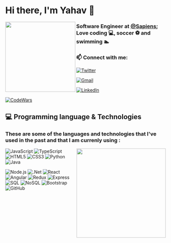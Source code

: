 <h1> Hi there, I'm Yahav 👋</h1>


  <img align='left' src="https://i.ibb.co/10tKkpD/avt-removebg-preview-2.png" height="220px">  
  <h3 >Software Engineer at <a href="https://www.sapiens.com/">@Sapiens</a>; Love coding 💻, soccer ⚽ and swimming 🏊</h3>
    <h3 align="left"> 📫 Connect with me:</h3>

[![Twitter](https://img.shields.io/twitter/url?color=358EF3&label=%20Follow%20%40YahavMizrahi&logo=twitter&logoColor=358EF3&style=plastic&url=https%3A%2F%2Ftwitter.com%2FYahavMizrahi)](https://twitter.com/YahavMizrahi)
  
[![Gmail](https://img.shields.io/twitter/url?color=red&label=yahavmizrahi91%40gmail.com&logo=gmail&logoColor=FF0000&style=plastic&url=https%3A%2F%2Fmail.google.com%2Fmail%2Fu%2F0%2F%23inbox)](mailto:yahavmizrahi91@gmail.com)
  
[![LinkedIn](https://img.shields.io/twitter/url?color=ffffff&label=%20Yahav%20Mizrahi&logo=linkedin&logoColor=ffffff&style=plastic&url=https%3A%2F%2Fwww.linkedin.com%2Fin%2Fyahav-mizrahi%2F)](https://www.linkedin.com/in/yahav-mizrahi/)

[![CodeWars](https://www.codewars.com/users/YM8/badges/micro)](https://www.codewars.com/users/YM8/)

  


## 💻 Programming language & Technologies 



### These are some of the languages and technologies that I've used in the past and that I am currenly using :

<img align='right' src="https://i.ibb.co/0Z5JWnp/computer.png" height="280px">  


![JavaScript](https://img.shields.io/badge/JavaScript-F7DF1E?style=for-the-badge&logo=javascript&logoColor=black) 
![TypeScript](https://img.shields.io/badge/TypeScript-007ACC?style=for-the-badge&logo=typescript&logoColor=white) 
![HTML5](https://img.shields.io/badge/HTML5-E34F26?style=for-the-badge&logo=html5&logoColor=white)
![CSS3](https://img.shields.io/badge/CSS3-1572B6?style=for-the-badge&logo=css3&logoColor=white)
![Python](https://img.shields.io/badge/Python-14354C?style=for-the-badge&logo=python&logoColor=white)
![Java](https://img.shields.io/badge/Java-ED8B00?style=for-the-badge&logo=java&logoColor=white)





![Node.js](	https://img.shields.io/badge/Node.js-43853D?style=for-the-badge&logo=node.js&logoColor=white)
![.Net](https://img.shields.io/badge/.NET-5C2D91?style=for-the-badge&logo=.net&logoColor=white)
![React](https://img.shields.io/badge/React-20232A?style=for-the-badge&logo=react&logoColor=61DAFB) 
![Angular](https://img.shields.io/badge/Angular-DD0031?style=for-the-badge&logo=angular&logoColor=white) 
![Redux](https://img.shields.io/badge/Redux-593D88?style=for-the-badge&logo=redux&logoColor=white)
![Express](https://img.shields.io/badge/Express.js-404D59?style=for-the-badge)
![SQL](https://img.shields.io/badge/SQLite-07405E?style=for-the-badge&logo=sqlite&logoColor=white)
![NoSQL](https://img.shields.io/badge/NoSQL-007ACC?style=for-the-badge&logo=firebase&logoColor=yellow)
![Bootstrap](https://img.shields.io/badge/Bootstrap-563D7C?style=for-the-badge&logo=bootstrap&logoColor=white)
![GitHub](https://img.shields.io/badge/GitHub-100000?style=for-the-badge&logo=github&logoColor=white)
</div>

<!-- <h3>About Me</h3> -->


<!--
**YahavMizrahi/YahavMizrahi** is a ✨ _special_ ✨ repository because its `README.md` (this file) appears on your GitHub profile.

Here are some ideas to get you started:

- 🔭 I’m currently working on ...
- 🌱 I’m currently learning ...
- 👯 I’m looking to collaborate on ...
- 🤔 I’m looking for help with ...
- 💬 Ask me about ...
- 📫 How to reach me: ...
- 😄 Pronouns: ...
- ⚡ Fun fact: ...
-->
